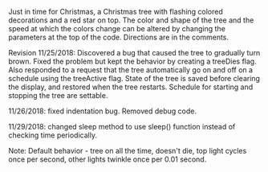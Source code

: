 ﻿Just in time for Christmas, a Christmas tree with flashing colored decorations and a red star on top. The color and shape of the tree and the speed at which the colors change can be altered by changing the parameters at the top of the code. Directions are in the comments.

Revision 11/25/2018:
Discovered a bug that caused the tree to gradually turn brown. Fixed the problem but kept the behavior by creating a treeDies flag. Also responded to a request that the tree automatically go on and off on a schedule using the treeActive flag. State of the tree is saved before clearing the display, and restored when the tree restarts. Schedule for starting and stopping the tree are settable.

11/26/2018: fixed indentation bug. Removed debug code.

11/29/2018: changed sleep method to use sleep() function instead of checking time periodically.

Note: Default behavior - tree on all the time, doesn't die, top light cycles once per second, other lights twinkle once per 0.01 second.
